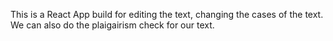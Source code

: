 This is a React App build for editing the text, changing the cases of the text. We can also do the plaigairism check for our text.
